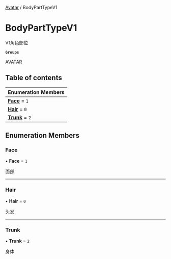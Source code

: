 [Avatar](../groups/Avatar.Avatar.md) / BodyPartTypeV1

# BodyPartTypeV1 <Badge type="tip" text="Enumeration" /> <Score text="BodyPartTypeV1" />

V1角色部位

**`Groups`**

AVATAR

## Table of contents

| Enumeration Members |
| :-----|
| **[Face](Gameplay.BodyPartTypeV1.md#face)** = ``1`` <br> |
| **[Hair](Gameplay.BodyPartTypeV1.md#hair)** = ``0`` <br> |
| **[Trunk](Gameplay.BodyPartTypeV1.md#trunk)** = ``2`` <br> |

## Enumeration Members

### Face <Score text="Face" /> 

• **Face** = ``1``

面部

___

### Hair <Score text="Hair" /> 

• **Hair** = ``0``

头发

___

### Trunk <Score text="Trunk" /> 

• **Trunk** = ``2``

身体
